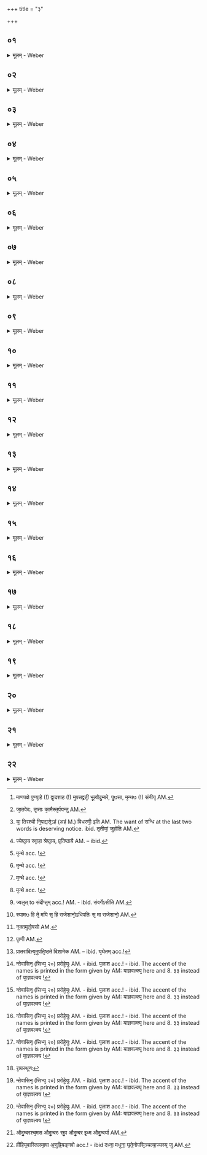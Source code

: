 +++
title = "३"

+++

##  ०१
<details><summary>मूलम् - Weber</summary>

स यः᳘ काम᳘यते॥  
महत्प्रा᳘प्नुयामि᳘त्युदगयन᳘ आपूर्यमाणपक्षे᳘ पुण्या᳘हे द्वा᳘दशाहमुपसद्व्रती᳘ भूत्वौ᳘दुम्बरे कंसे᳘ चमसे᳘ वा᳘ वा सर्वौषध᳘म् फलानी᳘ति सम्भृ᳘त्य परिसमु᳘ह्य परिलि᳘प्याग्नि᳘मुपसमाधा᳘यावृ᳘ताज्य᳘ᳫं᳘ संस्कृ᳘त्य पुंसा᳘ नक्षत्रे᳘ण म᳘न्थᳫं संनी᳘य [^wbr_1] जुहोति॥  

[^wbr_1]: माणपक्षे पुण्या᳘हे (!) द्वा᳘दशाह (!) मुपसद्व्रती᳘ भू᳘त्वौदु᳘म्बरे, पु᳘ᳫसा, म᳘न्थᳫ (!) संनीय᳘ AM.
</details>

##  ०२
<details><summary>मूलम् - Weber</summary>

या᳘वन्तो देवास्त्व᳘यि जातवेदः॥  
तिर्य᳘ञ्चो घ्न᳘न्ति पु᳘रुषस्य का᳘मान् ते᳘भ्योऽह᳘म् भागधे᳘यं जुहोमि ते᳘ मा तृप्ताः का᳘मैस्तर्पयन्तु [^wbr_2] स्वा᳘हा॥  

[^wbr_2]: जा᳘तवेदः, तृ᳘प्ताः का᳘मैस्त᳘र्पयन्तु AM.
</details>

##  ०३
<details><summary>मूलम् - Weber</summary>

या᳘ तिर᳘श्ची निप᳘द्यसेऽहं᳘ विधरणी इ᳘ति॥  
तां᳘ त्वा घृत᳘स्य धा᳘रया य᳘जे सं᳘राधनीमहᳫं [^wbr_3] स्वा᳘हा॥  
प्र᳘जापते न त्व᳘देता᳘न्यन्य इ᳘ति तृती᳘यां जुहोति॥

[^wbr_3]: या᳘ तिरश्ची नि᳘पद्यसे᳘ऽहं (अहं M.) विधरणी᳘ इति AM. The want of सन्धि at the last two words is deserving notice. ibid. तृतीयां᳘ जुहोति AM.
</details>

##  ०४
<details><summary>मूलम् - Weber</summary>

ज्ये᳘ष्ठाय स्वा᳘हा श्रे᳘ष्ठाय स्वाहे᳘ति [^wbr_4] ॥  
अग्नौ᳘ हुत्वा म᳘न्थे संस्रवम᳘वनयति प्राणा᳘य स्वा᳘हा व᳘सिष्ठायै स्वाहे᳘त्यग्नौ᳘ च᳘क्षुषे स्वा᳘हा सम्प᳘दे स्वाहे᳘त्यग्नौ᳘ श्रो᳘त्राय स्वा᳘हाय᳘तनाय स्वाहे᳘त्यग्नौ᳘॰ म᳘नसे स्वा᳘हा प्र᳘जात्यै स्वाहे᳘त्यग्नौ᳘॰ रे᳘तसे स्वाहे᳘त्यग्नौ᳘॰॥  

[^wbr_4]: ज्येष्ठा᳘य स्वा᳘हा श्रेष्ठा᳘य, प्र᳘तिष्ठायै AM. – ibid.
</details>

##  ०५
<details><summary>मूलम् - Weber</summary>

भूता᳘य स्वाहे᳘ति॥  
अग्नौ᳘॰ भविष्य᳘ते स्वाहे᳘त्यग्नौ᳘॰ वि᳘श्वाय स्वाहे᳘त्यग्नौ᳘॰ स᳘र्वाय स्वाहे᳘त्यग्नौ᳘॰ [^wbr_5] ॥  

[^wbr_5]: म᳘न्थे acc. !
</details>

##  ०६
<details><summary>मूलम् - Weber</summary>

पृथिव्यै स्वाहे᳘ति॥  
अग्नौ᳘॰ अन्त᳘रिक्षाय स्वाहे᳘त्यग्नौ᳘॰ दिवे स्वाहे᳘त्यग्नौ᳘॰ दिग्भ्यः स्वाहे᳘त्यग्नौ᳘॰ ब्र᳘ह्मणे स्वाहे᳘त्यग्नौ᳘॰ क्षत्रा᳘य स्वाहे᳘त्यग्नौ᳘॰ [^wbr_6] ॥  

[^wbr_6]: म᳘न्थे acc. !
</details>

##  ०७
<details><summary>मूलम् - Weber</summary>

भूः स्वाहे᳘ति॥  
अग्नौ᳘॰ भु᳘वः स्वाहे᳘त्यग्नौ᳘ स्वः स्वाहे᳘त्यग्नौ᳘॰ भूर्भु᳘वः स्वः᳘ स्वाहे᳘त्यग्नौ᳘॰ [^wbr_7] ॥  

[^wbr_7]: म᳘न्थे acc. !
</details>

##  ०८
<details><summary>मूलम् - Weber</summary>

अग्न᳘ये स्वाहे᳘ति॥  
अग्नौ᳘॰ सो᳘माय स्वाहे᳘त्यग्नौ᳘॰ ते᳘जसे स्वाहे᳘त्यग्नौ᳘॰ श्रियै स्वाहे᳘त्यग्नौ᳘॰ लक्ष्म्यै स्वाहे᳘त्यग्नौ᳘॰ सवित्रे स्वाहे᳘त्यग्नौ᳘॰ स᳘रस्वत्यै स्वाहे᳘त्यग्नौ᳘ वि᳘श्वेभ्यो देवे᳘भ्यः स्वाहे᳘त्यग्नौ᳘॰ प्रजा᳘पतये स्वाहे᳘त्यग्नौ᳘ हुत्वा म᳘न्थे [^wbr_8] संस्रवम᳘वनयति॥  

[^wbr_8]: म᳘न्थे acc. !
</details>

##  ०९
<details><summary>मूलम् - Weber</summary>

अ᳘थैनमभि᳘मृशति॥  
भ्र᳘मसि ज्वल᳘दसि पूर्ण᳘मसि प्रस्तब्ध᳘मस्येकसभ᳘मसि हिङ्कृत᳘मसि हिङ्क्रियमाण᳘मस्युद्गीथ᳘मस्युद्गीयमान᳘मसि श्रावित᳘मसि प्रत्याश्रावित᳘मस्या᳘र्द्रे संदीप्त᳘मसि [^wbr_9] विभू᳘रसि प्रभू᳘रसि ज्यो᳘तिरस्य᳘न्नमसि निध᳘नमसि संवॗर्गोऽसी᳘ति॥  

[^wbr_9]: ज्वल᳘त् to संदीप्त᳘म् acc.! AM. - ibid. संवर्गेऽसीति AM.
</details>

##  १०
<details><summary>मूलम् - Weber</summary>

अ᳘थैनमु᳘द्यछति॥  
आॗमोऽस्यामᳫं हि᳘ ते म᳘यि स हि राजे᳘शानो᳘ऽधिपतिः स᳘ मा राजे᳘शानो᳘ऽधिपतिं [^wbr_10] करोत्वि᳘ति॥ 

[^wbr_10]: स्यामᳫ हि ते᳘ मयि स᳘ हि राजेशानो᳘ऽधिपतिः स᳘ मा राजेशानो᳘ AM.
</details>

##  ११
<details><summary>मूलम् - Weber</summary>

अ᳘थैनमा᳘चामति॥  
त᳘त्सवितुर्व᳘रेण्यम्॥  
म᳘धु वा᳘ता ऋतायते म᳘धु क्षरन्ति सि᳘न्धवः मा᳘ध्वीर्नः सन्त्वो᳘षधीः॥  
भूः स्वा᳘हा॥
</details>

##  १२
<details><summary>मूलम् - Weber</summary>

भ᳘र्गो देव᳘स्य धीमहि॥  
म᳘धु न᳘क्तमुॗतोष᳘सो [^wbr_11] म᳘धुमत्पा᳘र्थिवं र᳘जः॥  
म᳘धु द्यौ᳘रस्तु नः पिता᳟॥  
भु᳘वः स्वा᳘हा॥  

[^wbr_11]: न᳘क्तमुतो᳘षसो AM.
</details>

##  १३
<details><summary>मूलम् - Weber</summary>

धियो यो᳘ नः प्रचोद᳘यात्॥  
म᳘धुमान्नो व᳘नस्प᳘तिर्म᳘धुमाम् अस्तु सू᳘र्यः॥  
मा᳘ध्वीर्गा᳘वो भुवन्तु नः॥  
स्वः᳘ स्वाहे᳘ति स᳘र्वां च सावित्री᳘मन्वा᳘ह स᳘र्वाश्च म᳘धुमतीः स᳘र्वाश्च व्या᳘हृतीरह᳘मेॗवेदᳫं स᳘र्वम् भूयासम् भूर्भु᳘वः स्वः᳘ स्वाहे᳘त्यन्तत᳘ आचम्य प्रक्षा᳘ल्य प्राणी᳘ [^wbr_12] जघ᳘नेनाग्निम् प्रा᳘क्शिराः सं᳘विशति॥  

[^wbr_12]: पा᳘णी AM.
</details>

##  १४
<details><summary>मूलम् - Weber</summary>

प्रात᳘रादित्यमु᳘पतिष्ठते॥  
दिशा᳘मेकपुण्डरीक᳘मस्यह᳘म् [^wbr_13] मनुॗष्याणामेकपुण्डरीक᳘म् भूयासमि᳘ति य᳘थेतमे᳘त्य जघ᳘नेनाग्निमा᳘सीनो वंशं᳘ जपति॥  

[^wbr_13]: प्रातरादित्य᳘मुपति᳘ष्ठते दिशामेक AM. – ibid. य᳘थेतम् acc.!
</details>

##  १५
<details><summary>मूलम् - Weber</summary>

त᳘ᳫं᳘ हैत᳘मुद्दा᳘लक आ᳘रुणिः॥  
वाजसनेया᳘य याज्ञवल्क्या᳘यान्तेवासि᳘न उॗक्त्वोवाचा᳘पि य᳘ एनं शु᳘ष्के स्थाणौ᳘ निषिञ्चेज्जा᳘येरञ्छा᳘खाः प्ररोहे᳘युः प᳘लाशानी᳘ति [^wbr_14] ॥  

[^wbr_14]: न्तेवासिन᳘ (सिभ्य᳘ २०) प्ररोहे᳘युः AM. - ibid. प᳘लाश acc.! - ibid. The accent of the names is printed in the form given by AM: याज्ञवल्क्य᳘ here and 8. ३३ instead of या᳘ज्ञवल्क्य !
</details>

##  १६
<details><summary>मूलम् - Weber</summary>

एत᳘मु हैव᳘ वाजसनेयो᳘ याज्ञवल्क्यो᳟॥  
मधुका᳘य पैङ्ग्या᳘यान्तेवासि᳘न उॗक्त्वोवाचा᳘पि य᳘ एनं शु᳘ष्के स्थाणौ᳘ निषिञ्चेज्जा᳘येरञ्छा᳘खाः प्ररोहे᳘युः प᳘लाशानी᳘ति [^wbr_15] ॥  

[^wbr_15]: न्तेवासिन᳘ (सिभ्य᳘ २०) प्ररोहे᳘युः AM. - ibid. प᳘लाश acc.! - ibid. The accent of the names is printed in the form given by AM: याज्ञवल्क्य᳘ here and 8. ३३ instead of या᳘ज्ञवल्क्य !
</details>

##  १७
<details><summary>मूलम् - Weber</summary>

एत᳘मु हैव म᳘धुकः पै᳘ङ्ग्यः॥  
चू᳘डाय भागवित्त᳘येऽन्तेवासि᳘न उॗक्त्वोवाचा᳘पि य᳘ एनं शु᳘ष्के स्थाणौ᳘ निषिञ्चेज्जा᳘येरञ्छा᳘खाः प्ररोहे᳘युः प᳘लाशानी᳘ति [^wbr_16] ॥  

[^wbr_16]: न्तेवासिन᳘ (सिभ्य᳘ २०) प्ररोहे᳘युः AM. - ibid. प᳘लाश acc.! - ibid. The accent of the names is printed in the form given by AM: याज्ञवल्क्य᳘ here and 8. ३३ instead of या᳘ज्ञवल्क्य !
</details>

##  १८
<details><summary>मूलम् - Weber</summary>

एत᳘मु हैव चू᳘डो भा᳘गवित्तिः॥  
जानक᳘य आयस्थूणा᳘यान्तेवासि᳘न उॗक्त्वोवाचा᳘पि य᳘ एनं शु᳘ष्के स्थाणौ᳘ निषिञ्चेज्जा᳘येरञ्छा᳘खाः प्ररोहे᳘युः प᳘लाशानी᳘ति [^wbr_17] ॥  

[^wbr_17]: न्तेवासिन᳘ (सिभ्य᳘ २०) प्ररोहे᳘युः AM. - ibid. प᳘लाश acc.! - ibid. The accent of the names is printed in the form given by AM: याज्ञवल्क्य᳘ here and 8. ३३ instead of या᳘ज्ञवल्क्य !
</details>

##  १९
<details><summary>मूलम् - Weber</summary>

एत᳘मु हैव जा᳘नकिरायस्थूणः [^wbr_18] ॥  
सत्य᳘कामाय जाबाला᳘यान्तेवासि᳘न उॗक्त्वोवाचा᳘पि य᳘ एनं शु᳘ष्के स्थाणौ᳘ निषिञ्चेज्जा᳘येरञ्छा᳘खाः प्ररोहे᳘युः प᳘लाशानी᳘ति [^wbr_19] ॥  

[^wbr_18]: रा᳘यस्थूणः
[^wbr_19]: न्तेवासिन᳘ (सिभ्य᳘ २०) प्ररोहे᳘युः AM. - ibid. प᳘लाश acc.! - ibid. The accent of the names is printed in the form given by AM: याज्ञवल्क्य᳘ here and 8. ३३ instead of या᳘ज्ञवल्क्य !
</details>

##  २०
<details><summary>मूलम् - Weber</summary>

एत᳘मु हैव᳘ सत्य᳘कामो जाबाॗलो॥  
अन्तेवासि᳘भ्य उॗक्त्वोवाचा᳘पि य᳘ एनं शु᳘ष्के स्थाणौ᳘ निषिञ्चेज्जा᳘येरञ्छा᳘खाः प्ररोहे᳘युः प᳘लाशानी᳘ति [^wbr_20] त᳘मेतं ना᳘पुत्राय वा᳘नन्तेवासिने वा ब्रूयात्॥  

[^wbr_20]: न्तेवासिन᳘ (सिभ्य᳘ २०) प्ररोहे᳘युः AM. - ibid. प᳘लाश acc.! - ibid. The accent of the names is printed in the form given by AM: याज्ञवल्क्य᳘ here and 8. ३३ instead of या᳘ज्ञवल्क्य !
</details>

##  २१
<details><summary>मूलम् - Weber</summary>

चतुरौदुम्बरो᳘ भवति॥  
औ᳘दुम्बरश्चमस औ᳘दुम्बर स्रुव औ᳘दुम्बर इध्म औ᳘दुम्बर्या [^wbr_21] उपमन्थॗन्यौ॥  

[^wbr_21]: औदु᳘म्बरश्च᳘मस औदु᳘म्बरः स्रु᳘व औदु᳘म्बर इ᳘ध्म औदु᳘म्बर्या AM.
</details>

##  २२
<details><summary>मूलम् - Weber</summary>

द᳘श ग्राम्या᳘णि धाॗन्यानि भवन्ति॥  
व्रीहिय᳘वास्ति᳘लमा᳘षा अ᳘णुप्रिय᳘ङ्गवो गोधू᳘माश्च मसू᳘राश्च ख᳘ल्वाश्च खल᳘कुलाश्च ता᳘न्त्सार्ध᳘म् पिष्ट्वा᳘ दध्ना म᳘धुना घृतेनो᳘पसिञ्चत्या᳘ज्यस्य जुहोति [^wbr_22] ॥  

[^wbr_22]: व्रीहिय᳘वास्तिलमा᳘षा अ᳘णुप्रि᳘यङ्गवो acc.! - ibid दध्ना᳘ मधुना᳘ घृते᳘नोपसि᳘ञ्चत्या᳘ज्यस्य᳘ जु AM.
</details>